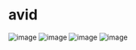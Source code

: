 # avid
![image](https://github.com/user-attachments/assets/c9296934-3612-4837-8811-44d3f6e8e105)
![image](https://github.com/user-attachments/assets/ff93c34f-d131-4b91-8a69-df4ff2d560a8)
![image](https://github.com/user-attachments/assets/b7cc3333-6c89-4ee9-b289-b0d95cda5c07)
![image](https://github.com/user-attachments/assets/888d07ef-e9ba-4050-a853-81fe1766389d)
